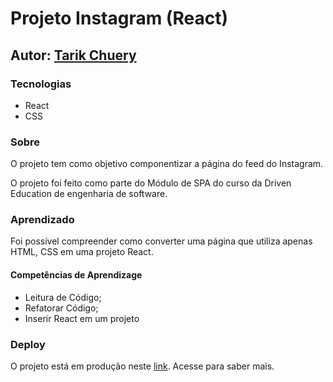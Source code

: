 # Projeto Instagram (React)

## Autor: [Tarik Chuery](https://www.linkedin.com/in/tarikochuery/)

### Tecnologias

- React
- CSS

### Sobre

O projeto tem como objetivo componentizar a página do feed do Instagram.

O projeto foi feito como parte do Módulo de SPA do curso da Driven Education de engenharia de software.

### Aprendizado

Foi possível compreender como converter uma página que utiliza apenas HTML, CSS em uma projeto React.

#### Competências de  Aprendizage
- Leitura de Código;
- Refatorar Código;
- Inserir React em um projeto

### Deploy

O projeto está em produção neste [link](https://projeto7-instagramreact-sand.vercel.app/). Acesse para saber mais.